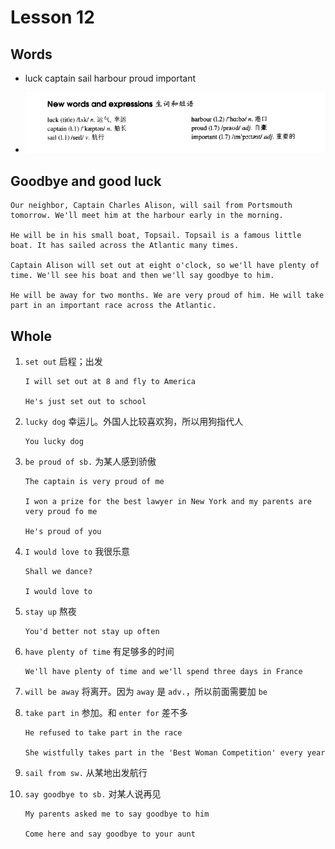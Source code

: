 # Lesson 12

## Words

- luck captain sail harbour proud important

- ![Words](../../../Images/Part2/02/words-12.png)

## Goodbye and good luck

```
Our neighbor, Captain Charles Alison, will sail from Portsmouth tomorrow. We'll meet him at the harbour early in the morning.

He will be in his small boat, Topsail. Topsail is a famous little boat. It has sailed across the Atlantic many times.

Captain Alison will set out at eight o'clock, so we'll have plenty of time. We'll see his boat and then we'll say goodbye to him.

He will be away for two months. We are very proud of him. He will take part in an important race across the Atlantic.
```

## Whole

1. `set out` 启程；出发

   ```
   I will set out at 8 and fly to America

   He's just set out to school
   ```

2. `lucky dog` 幸运儿。外国人比较喜欢狗，所以用狗指代人

   ```
   You lucky dog
   ```

3. `be proud of sb.` 为某人感到骄傲

   ```
   The captain is very proud of me

   I won a prize for the best lawyer in New York and my parents are very proud fo me

   He's proud of you
   ```

4. `I would love to` 我很乐意

   ```
   Shall we dance?

   I would love to
   ```

5. `stay up` 熬夜

   ```
   You'd better not stay up often
   ```

6. `have plenty of time` 有足够多的时间

   ```
   We'll have plenty of time and we'll spend three days in France
   ```

7. `will be away` 将离开。因为 `away` 是 `adv.`，所以前面需要加 `be`

8. `take part in` 参加。和 `enter for` 差不多

   ```
   He refused to take part in the race

   She wistfully takes part in the 'Best Woman Competition' every year
   ```

9. `sail from sw.` 从某地出发航行

10. `say goodbye to sb.` 对某人说再见

    ```
    My parents asked me to say goodbye to him

    Come here and say goodbye to your aunt
    ```
